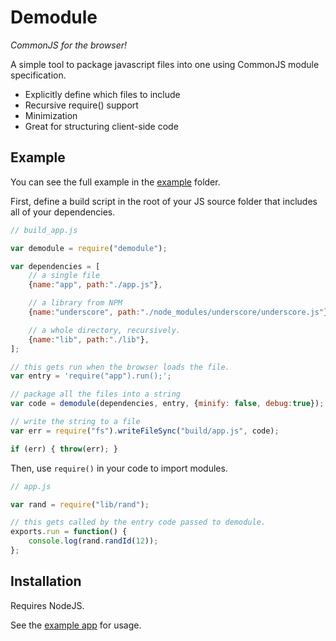 # Demodule
_CommonJS for the browser!_

A simple tool to package javascript files into one using CommonJS module specification.<br/>

* Explicitly define which files to include
* Recursive require() support
* Minimization
* Great for structuring client-side code

## Example

You can see the full example in the [example](https://github.com/jaekwon/demodule/tree/master/example) folder.

First, define a build script in the root of your JS source folder that includes all of your dependencies.

```javascript
// build_app.js

var demodule = require("demodule");

var dependencies = [
    // a single file
    {name:"app", path:"./app.js"},

    // a library from NPM
    {name:"underscore", path:"./node_modules/underscore/underscore.js"},

    // a whole directory, recursively.
    {name:"lib", path:"./lib"},
];

// this gets run when the browser loads the file.
var entry = 'require("app").run();';

// package all the files into a string
var code = demodule(dependencies, entry, {minify: false, debug:true});

// write the string to a file
var err = require("fs").writeFileSync("build/app.js", code);

if (err) { throw(err); }
```

Then, use `require()` in your code to import modules.

```javascript
// app.js

var rand = require("lib/rand");

// this gets called by the entry code passed to demodule.
exports.run = function() { 
    console.log(rand.randId(12));
}; 
```

## Installation

Requires NodeJS.

See the [example app](https://github.com/jaekwon/demodule/tree/master/example) for usage.
